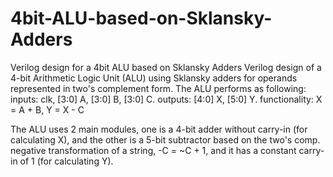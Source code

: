 # 4bit-ALU-based-on-Sklansky-Adders
Verilog design for a 4bit ALU based on Sklansky Adders
Verilog design of a 4-bit Arithmetic Logic Unit (ALU) using Sklansky adders for operands represented in two's complement form. 
The ALU performs as following:
inputs: clk, [3:0] A, [3:0] B, [3:0] C.
outputs: [4:0] X, [5:0] Y.
functionality: X = A + B, Y = X - C

The ALU uses 2 main modules, one is a 4-bit adder without carry-in (for calculating X), and the other is a 5-bit
subtractor based on the two's comp. negative transformation of a string, -C = ~C + 1, and it has a constant carry-in of 1 (for calculating Y).

